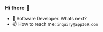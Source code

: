 ### Hi there 👋

<!--**SimonDziak/SimonDziak** is a ✨ _special_ ✨ repository because its `README.md` (this file) appears on your GitHub profile. -->

- 💬 Software Developer. Whats next?
- 📫 How to reach me: `inquiry@app369.com`

